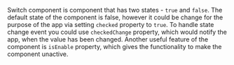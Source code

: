 Switch component is component that has two states - `true` and `false`. 
The default state of the component is false, however it could be change for the purpose of the app via setting  `checked` property to `true`.
To handle state change event you could use `checkedChange` property, which would notify the app, when the value has been changed.
Another useful feature of the component is `isEnable` property, which gives the functionality to make the component unactive.